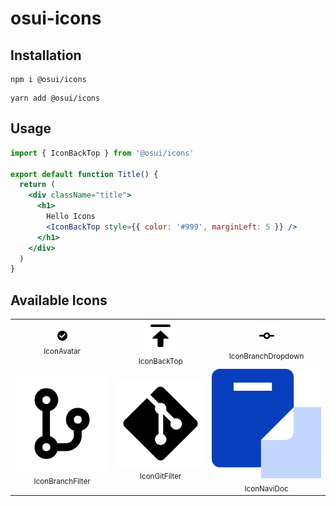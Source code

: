 # osui-icons

## Installation

```shell
npm i @osui/icons
```

```shell
yarn add @osui/icons
```

## Usage

```jsx
import { IconBackTop } from '@osui/icons'

export default function Title() {
  return (
    <div className="title">
      <h1>
        Hello Icons
        <IconBackTop style={{ color: '#999', marginLeft: 5 }} />
      </h1>
    </div>
  )
}
```

## Available Icons

<table><tbody><tr><td align="center">
                                                        <img src="./svg/avatar.svg"/><br/><sub>IconAvatar</sub>
                                                        </td><td align="center">
                                                        <img src="./svg/back-top.svg"/><br/><sub>IconBackTop</sub>
                                                        </td><td align="center">
                                                        <img src="./svg/branch-dropdown.svg"/><br/><sub>IconBranchDropdown</sub>
                                                        </td></tr><tr><td align="center">
                                                        <img src="./svg/branch-filter.svg"/><br/><sub>IconBranchFilter</sub>
                                                        </td><td align="center">
                                                        <img src="./svg/git-filter.svg"/><br/><sub>IconGitFilter</sub>
                                                        </td><td align="center">
                                                        <img src="./svg/navi-doc.svg"/><br/><sub>IconNaviDoc</sub>
                                                        </td></tr></tbody></table>

